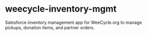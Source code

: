 # weecycle-inventory-mgmt
Salesforce inventory management app for WeeCycle.org to manage pickups, donation items, and partner orders.

